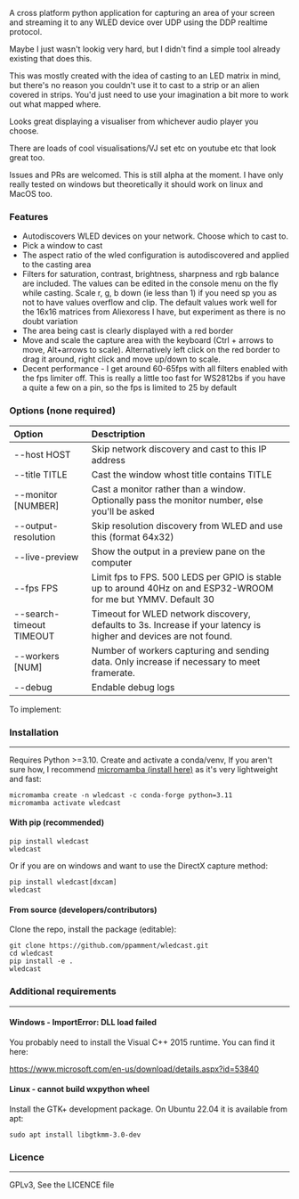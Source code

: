 A cross platform python application for capturing an area of your screen and streaming it to any WLED device over UDP using the DDP realtime protocol.

Maybe I just wasn't lookig very hard, but I didn't find a simple tool already existing that does this.

This was mostly created with the idea of casting to an LED matrix in mind, but there's no reason you couldn't use it to cast to a strip or an alien covered in strips. 
You'd just need to use your imagination a bit more to work out what mapped where.

Looks great displaying a visualiser from whichever audio player you choose.

There are loads of cool visualisations/VJ set etc on youtube etc that look great too.

Issues and PRs are welcomed. This is still alpha at the moment. I have only really tested on windows but theoretically it should work on linux and MacOS too.

### Features
- Autodiscovers WLED devices on your network. Choose which to cast to.
- Pick a window to cast
- The aspect ratio of the wled configuration is autodiscovered and applied to the casting area
- Filters for saturation, contrast, brightness, sharpness and rgb balance are included. The values can be edited in the console menu on the fly while casting.
  Scale r, g, b down (ie less than 1) if you need sp you as not to have values overflow and clip. The default values work well for the 16x16 matrices from Aliexoress I have, but experiment as there is no doubt variation
- The area being cast is clearly displayed with a red border
- Move and scale the capture area with the keyboard  (Ctrl + arrows to move, Alt+arrows to scale). Alternatively left click on the red border to drag it around, right click and move up/down to scale.
- Decent performance - I get around 60-65fps with all filters enabled with the fps limiter off. This is really a little too fast for WS2812bs if you have a quite a few on a pin, so the fps is limited to 25 by default

### Options (none required)
| Option                   | Desctription                                                                                                      |
|:-------------------------|:------------------------------------------------------------------------------------------------------------------|
| --host HOST              | Skip network discovery and cast to this IP address                                                                |
| --title TITLE            | Cast the window whost title contains TITLE                                                                        |
| --monitor [NUMBER]       | Cast a monitor rather than a window. Optionally pass the monitor number, else you'll be asked                     |
| --output-resolution      | Skip resolution discovery from WLED and use this (format 64x32)                                                   |
| --live-preview           | Show the output in a preview pane on the computer                                                                 |
| --fps FPS                | Limit fps to FPS. 500 LEDS per GPIO is stable up to around 40Hz on and ESP32-WROOM for me but YMMV. Default 30    |
| --search-timeout TIMEOUT | Timeout for WLED network discovery, defaults to 3s. Increase if your latency is higher and devices are not found. |
| --workers [NUM]          | Number of workers capturing and sending data. Only increase if necessary to meet framerate.                       |
| --debug                  | Endable debug logs                                                                                                |

To implement:
     
### Installation
______
Requires Python >=3.10. Create and activate a conda/venv, If you aren't sure how, I recommend [micromamba (install here)](https://mamba.readthedocs.io/en/latest/installation/micromamba-installation.html)  as it's very lightweight and fast:
```shell
micromamba create -n wledcast -c conda-forge python=3.11
micromamba activate wledcast
```

#### With pip (recommended)
```shell
pip install wledcast
wledcast
```
Or if you are on windows and want to use the DirectX capture method:
```shell
pip install wledcast[dxcam]
wledcast
```

#### From source (developers/contributors)
Clone the repo, install the package (editable):
```shell
git clone https://github.com/ppamment/wledcast.git
cd wledcast
pip install -e .
wledcast
```

### Additional requirements
______

#### Windows - ImportError: DLL load failed
You probably need to install the Visual C++ 2015 runtime. You can find it here:

https://www.microsoft.com/en-us/download/details.aspx?id=53840

#### Linux - cannot build wxpython wheel
Install the GTK+ development package. On Ubuntu 22.04 it is available from apt:
```shell
sudo apt install libgtkmm-3.0-dev
```

### Licence
______
GPLv3, See the LICENCE file
